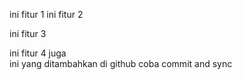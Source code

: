 ini fitur 1
ini fitur 2

ini fitur 3

ini fitur 4 juga    
ini yang ditambahkan di github
coba commit and sync